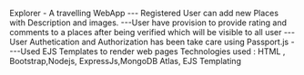  Explorer - A travelling WebApp
 --- Registered User can add new Places with Description and
  images. 
 ---User have provision to provide rating and comments to a
  places after being verified which will be visible to all user
---User Authetication and Authorization has been take care using
  Passport.js
 ----Used EJS Templates to render web pages
  Technologies used : HTML , Bootstrap,Nodejs, ExpressJs,MongoDB Atlas, EJS Templating

 
